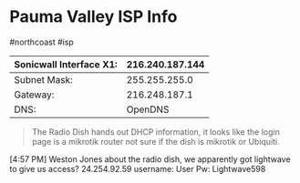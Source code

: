 # Pauma Valley ISP Info
#northcoast #isp

|Sonicwall Interface X1:		|216.240.187.144|
|:------ |:------ |
|Subnet Mask:		        	|255.255.255.0|
|Gateway:		            		|216.248.187.1|
|DNS:	            				|OpenDNS|

> The Radio Dish hands out DHCP information, it looks like the login page is a mikrotik router not sure if the dish is mikrotik or Ubiquiti.   

[4:57 PM] Weston Jones about the radio dish, we apparently got lightwave to give us access?
24.254.92.59
username: User
Pw: Lightwave598
